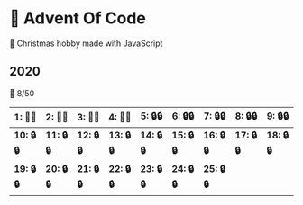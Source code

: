 
# 🌠 Advent Of Code 
🎄 Christmas hobby made with JavaScript

## 2020 

🌟 8/50 

|**1: 🌟🌟**|**2: 🌟🌟**|**3: 🌟🌟**|**4: 🌟🌟**|**5: 🔒🔒**|**6: 🔒🔒**|**7: 🔒🔒**|**8: 🔒🔒**|**9: 🔒🔒**|
|---|---|---|---|---|---|---|---|---|
|**10: 🔒🔒**|**11: 🔒🔒**|**12: 🔒🔒**|**13: 🔒🔒**|**14: 🔒🔒**|**15: 🔒🔒**|**16: 🔒🔒**|**17: 🔒🔒**|**18: 🔒🔒**|
|**19: 🔒🔒**|**20: 🔒🔒**|**21: 🔒🔒**|**22: 🔒🔒**|**23: 🔒🔒**|**24: 🔒🔒**|**25: 🔒🔒**| 
